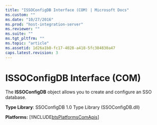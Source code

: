 ```yaml
---
title: "ISSOConfigDB Interface (COM) | Microsoft Docs"
ms.custom: ""
ms.date: "10/27/2016"
ms.prod: "host-integration-server"
ms.reviewer: ""
ms.suite: ""
ms.tgt_pltfrm: ""
ms.topic: "article"
ms.assetid: 1d26a1b8-fc17-4028-a418-5fc384830a47
caps.latest.revision: 3
---
```

# ISSOConfigDB Interface (COM)
The **ISSOConfigDB** object allows you to create and configure an SSO database.  
  
 **Type Library**: SSOConfigDB 1.0 Type Library (SSOConfigDB.dll)  
  
 **Platforms:**  [!INCLUDE[btsPlatformsComApis](../esso/includes/btsplatformscomapis-md.md)]